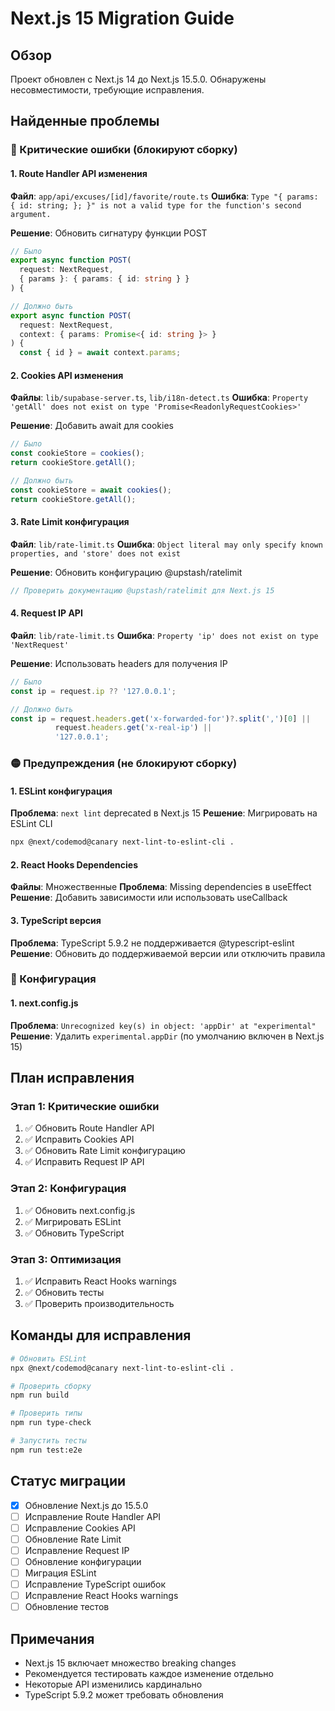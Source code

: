 # Next.js 15 Migration Guide

## Обзор

Проект обновлен с Next.js 14 до Next.js 15.5.0. Обнаружены несовместимости, требующие исправления.

## Найденные проблемы

### 🔴 Критические ошибки (блокируют сборку)

#### 1. Route Handler API изменения
**Файл**: `app/api/excuses/[id]/favorite/route.ts`
**Ошибка**: `Type "{ params: { id: string; }; }" is not a valid type for the function's second argument.`

**Решение**: Обновить сигнатуру функции POST
```typescript
// Было
export async function POST(
  request: NextRequest,
  { params }: { params: { id: string } }
) {

// Должно быть
export async function POST(
  request: NextRequest,
  context: { params: Promise<{ id: string }> }
) {
  const { id } = await context.params;
```

#### 2. Cookies API изменения
**Файлы**: `lib/supabase-server.ts`, `lib/i18n-detect.ts`
**Ошибка**: `Property 'getAll' does not exist on type 'Promise<ReadonlyRequestCookies>'`

**Решение**: Добавить await для cookies
```typescript
// Было
const cookieStore = cookies();
return cookieStore.getAll();

// Должно быть
const cookieStore = await cookies();
return cookieStore.getAll();
```

#### 3. Rate Limit конфигурация
**Файл**: `lib/rate-limit.ts`
**Ошибка**: `Object literal may only specify known properties, and 'store' does not exist`

**Решение**: Обновить конфигурацию @upstash/ratelimit
```typescript
// Проверить документацию @upstash/ratelimit для Next.js 15
```

#### 4. Request IP API
**Файл**: `lib/rate-limit.ts`
**Ошибка**: `Property 'ip' does not exist on type 'NextRequest'`

**Решение**: Использовать headers для получения IP
```typescript
// Было
const ip = request.ip ?? '127.0.0.1';

// Должно быть
const ip = request.headers.get('x-forwarded-for')?.split(',')[0] || 
          request.headers.get('x-real-ip') || 
          '127.0.0.1';
```

### 🟡 Предупреждения (не блокируют сборку)

#### 1. ESLint конфигурация
**Проблема**: `next lint` deprecated в Next.js 15
**Решение**: Мигрировать на ESLint CLI
```bash
npx @next/codemod@canary next-lint-to-eslint-cli .
```

#### 2. React Hooks Dependencies
**Файлы**: Множественные
**Проблема**: Missing dependencies в useEffect
**Решение**: Добавить зависимости или использовать useCallback

#### 3. TypeScript версия
**Проблема**: TypeScript 5.9.2 не поддерживается @typescript-eslint
**Решение**: Обновить до поддерживаемой версии или отключить правила

### 🔵 Конфигурация

#### 1. next.config.js
**Проблема**: `Unrecognized key(s) in object: 'appDir' at "experimental"`
**Решение**: Удалить `experimental.appDir` (по умолчанию включен в Next.js 15)

## План исправления

### Этап 1: Критические ошибки
1. ✅ Обновить Route Handler API
2. ✅ Исправить Cookies API
3. ✅ Обновить Rate Limit конфигурацию
4. ✅ Исправить Request IP API

### Этап 2: Конфигурация
1. ✅ Обновить next.config.js
2. ✅ Мигрировать ESLint
3. ✅ Обновить TypeScript

### Этап 3: Оптимизация
1. ✅ Исправить React Hooks warnings
2. ✅ Обновить тесты
3. ✅ Проверить производительность

## Команды для исправления

```bash
# Обновить ESLint
npx @next/codemod@canary next-lint-to-eslint-cli .

# Проверить сборку
npm run build

# Проверить типы
npm run type-check

# Запустить тесты
npm run test:e2e
```

## Статус миграции

- [x] Обновление Next.js до 15.5.0
- [ ] Исправление Route Handler API
- [ ] Исправление Cookies API
- [ ] Обновление Rate Limit
- [ ] Исправление Request IP
- [ ] Обновление конфигурации
- [ ] Миграция ESLint
- [ ] Исправление TypeScript ошибок
- [ ] Исправление React Hooks warnings
- [ ] Обновление тестов

## Примечания

- Next.js 15 включает множество breaking changes
- Рекомендуется тестировать каждое изменение отдельно
- Некоторые API изменились кардинально
- TypeScript 5.9.2 может требовать обновления

